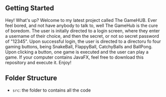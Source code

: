## Getting Started

Hey! What's up? Welcome to my latest project called The GameHUB. Ever feel bored, and not have anybody to talk to, well The GameHub is the cure of boredom. The user is initally directed to a login screen, where they enter a username of their choice, and then the secret, or not so secret password of "12345". Upon successful login, the user is directed to a directoru fo four gaming buttons, being SnakeBall, FlappyBall, CatchyBalls and BallPong. Upon clicking a button, one game is executed and the user can play a game. If your computer contains JavaFX, feel free to download this repository and execute it. Enjoy! 

## Folder Structure
- `src`: the folder to contains all the code

